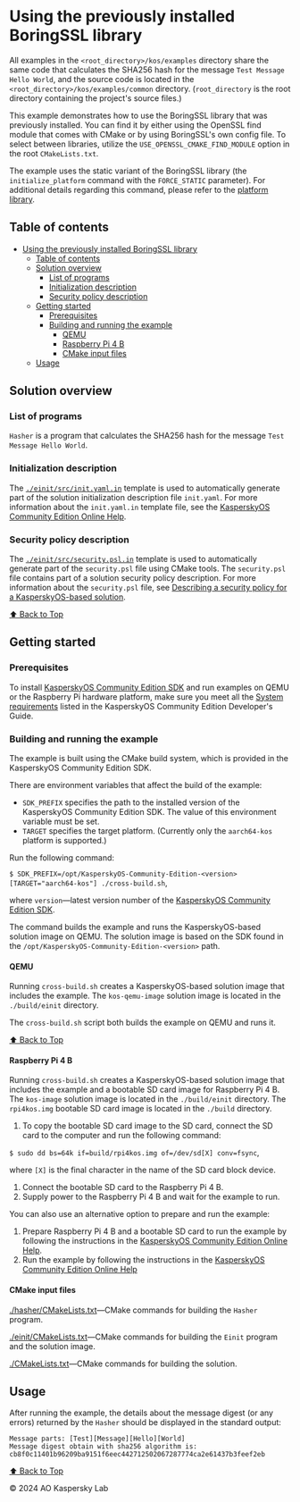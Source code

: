 # Using the previously installed BoringSSL library

All examples in the `<root_directory>/kos/examples` directory share the same code that calculates the SHA256 hash for the message
`Test Message Hello World`, and the source code is located in the `<root_directory>/kos/examples/common` directory.
(`root_directory` is the root directory containing the project's source files.)

This example demonstrates how to use the BoringSSL library that was previously installed.
You can find it by either using the OpenSSL find module that comes with CMake or by using BoringSSL's own config file.
To select between libraries, utilize the `USE_OPENSSL_CMAKE_FIND_MODULE` option in the root `CMakeLists.txt`.

The example uses the static variant of the BoringSSL library (the `initialize_platform` command with the `FORCE_STATIC` parameter).
For additional details regarding this command, please refer to the
[platform library](https://click.kaspersky.com/?hl=en-us&link=online_help&pid=kos&version=1.2&customization=KCE_cmake_platform_lib).

## Table of contents
- [Using the previously installed BoringSSL library](#using-the-previously-installed-boringssl-library)
  - [Table of contents](#table-of-contents)
  - [Solution overview](#solution-overview)
    - [List of programs](#list-of-programs)
    - [Initialization description](#initialization-description)
    - [Security policy description](#security-policy-description)
  - [Getting started](#getting-started)
    - [Prerequisites](#prerequisites)
    - [Building and running the example](#building-and-running-the-example)
      - [QEMU](#qemu)
      - [Raspberry Pi 4 B](#raspberry-pi-4-b)
      - [CMake input files](#cmake-input-files)
  - [Usage](#usage)

## Solution overview

### List of programs

`Hasher` is a program that calculates the SHA256 hash for the message `Test Message Hello World`.

### Initialization description

The [`./einit/src/init.yaml.in`](einit/src/init.yaml.in) template is used to automatically
generate part of the solution initialization description file `init.yaml`.
For more information about the `init.yaml.in` template file, see the
[KasperskyOS Community Edition Online Help](https://click.kaspersky.com/?hl=en-us&link=online_help&pid=kos&version=1.2&customization=KCE_cmake_yaml_templates).

### Security policy description

The [`./einit/src/security.psl.in`](einit/src/security.psl.in) template is used to automatically
generate part of the `security.psl` file using CMake tools.
The `security.psl` file contains part of a solution security policy description.
For more information about the `security.psl` file, see
[Describing a security policy for a KasperskyOS-based solution](https://click.kaspersky.com/?hl=en-us&link=online_help&pid=kos&version=1.2&customization=KCE_ssp_descr).

[⬆ Back to Top](#Table-of-contents)

## Getting started

### Prerequisites

To install [KasperskyOS Community Edition SDK](https://os.kaspersky.com/development/) and run
examples on QEMU or the Raspberry Pi hardware platform, make sure you meet all the
[System requirements](https://click.kaspersky.com/?hl=en-us&link=online_help&pid=kos&version=1.2&customization=KCE_system_requirements)
listed in the KasperskyOS Community Edition Developer's Guide.

### Building and running the example

The example is built using the CMake build system, which is provided in the KasperskyOS Community Edition SDK.

There are environment variables that affect the build of the example:

* `SDK_PREFIX` specifies the path to the installed version of the KasperskyOS Community Edition SDK.
The value of this environment variable must be set.
* `TARGET` specifies the target platform. (Currently only the `aarch64-kos` platform is supported.)

Run the following command:

`$ SDK_PREFIX=/opt/KasperskyOS-Community-Edition-<version> [TARGET="aarch64-kos"] ./cross-build.sh`,

where `version`—latest version number of the [KasperskyOS Community Edition SDK](https://os.kaspersky.com/development/).

The command builds the example and runs the KasperskyOS-based solution image on QEMU.
The solution image is based on the SDK found in the `/opt/KasperskyOS-Community-Edition-<version>` path.

#### QEMU

Running `cross-build.sh` creates a KasperskyOS-based solution image that includes the example.
The `kos-qemu-image` solution image is located in the `./build/einit` directory.

The `cross-build.sh` script both builds the example on QEMU and runs it.

[⬆ Back to Top](#Table-of-contents)

#### Raspberry Pi 4 B

Running `cross-build.sh` creates a KasperskyOS-based solution image that includes the example and
a bootable SD card image for Raspberry Pi 4 B. The `kos-image` solution image is located in the
`./build/einit` directory. The `rpi4kos.img` bootable SD card image is located in the `./build` directory.

1. To copy the bootable SD card image to the SD card, connect the SD card to the computer and run the following command:

  `$ sudo dd bs=64k if=build/rpi4kos.img of=/dev/sd[X] conv=fsync`,

  where `[X]` is the final character in the name of the SD card block device.

1. Connect the bootable SD card to the Raspberry Pi 4 B.
1. Supply power to the Raspberry Pi 4 B and wait for the example to run.

You can also use an alternative option to prepare and run the example:

1. Prepare Raspberry Pi 4 B and a bootable SD card to run the example by following the instructions in the
[KasperskyOS Community Edition Online Help](https://click.kaspersky.com/?hl=en-us&link=online_help&pid=kos&version=1.2&customization=KCE_preparing_sd_card_rpi).
1. Run the example by following the instructions in the
[KasperskyOS Community Edition Online Help](https://click.kaspersky.com/?hl=en-us&link=online_help&pid=kos&version=1.2&customization=KCE_running_sample_programs_rpi)

#### CMake input files

[./hasher/CMakeLists.txt](hasher/CMakeLists.txt)—CMake commands for building the `Hasher` program.

[./einit/CMakeLists.txt](einit/CMakeLists.txt)—CMake commands for building the `Einit` program and the solution image.

[./CMakeLists.txt](CMakeLists.txt)—CMake commands for building the solution.

## Usage

After running the example, the details about the message digest (or any errors)
returned by the `Hasher` should be displayed in the standard output:
```
Message parts: [Test][Message][Hello][World]
Message digest obtain with sha256 algorithm is: cb8f0c11401b96209ba9151f6eec442712502067287774ca2e61437b3feef2eb
```

[⬆ Back to Top](#Table-of-contents)

© 2024 AO Kaspersky Lab
